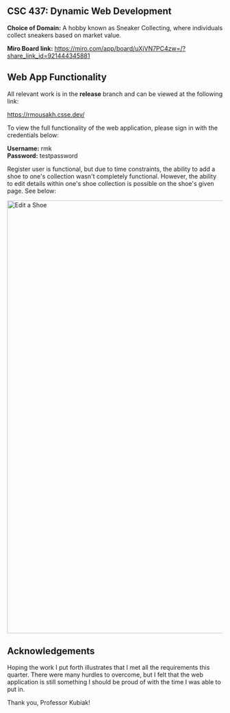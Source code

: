 
## CSC 437: Dynamic Web Development


**Choice of Domain:** A hobby known as Sneaker Collecting, where individuals collect sneakers based on market value. 

**Miro Board link:** https://miro.com/app/board/uXjVN7PC4zw=/?share_link_id=921444345881

## Web App Functionality 

All relevant work is in the **release** branch and can be viewed at the following link:

https://rmousakh.csse.dev/

To view the full functionality of the web application, please sign in with the credentials below:

**Username:** rmk\
**Password:** testpassword

Register user is functional, but due to time constraints, the ability to add a shoe to one's collection wasn't completely functional. However, the ability to edit details within one's shoe collection is possible on the shoe's given page. See below:

<img width="1009" alt="Edit a Shoe" src="https://github.com/user-attachments/assets/8cd0bb15-e814-40da-a88b-d87737714deb" />

## Acknowledgements 
Hoping the work I put forth illustrates that I met all the requirements this quarter. There were many hurdles to overcome, but I felt that the web application is still something I should be proud of with the time I was able to put in. 

Thank you, Professor Kubiak!
